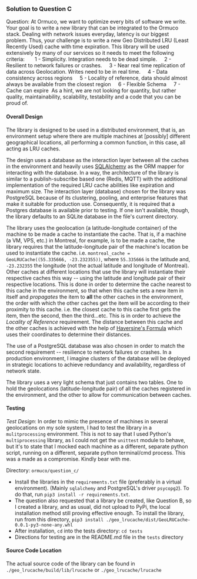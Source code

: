 
### Solution to Question C ###

Question: At Ormuco, we want to optimize every bits of software we write. Your goal is to write a new
          library that can be integrated to the Ormuco stack. Dealing with network issues everyday,
          latency is our biggest problem. Thus, your challenge is to write a new Geo Distributed LRU (Least
          Recently Used) cache with time expiration. This library will be used extensively by many of our
          services so it needs to meet the following criteria:
         
            1 - Simplicity. Integration needs to be dead simple.
            2 - Resilient to network failures or crashes.
            3 - Near real time replication of data across Geolocation. Writes need to be in real time.
            4 - Data consistency across regions
            5 - Locality of reference, data should almost always be available from the closest region
            6 - Flexible Schema
            7 - Cache can expire 
          As a hint, we are not looking for quantity, but rather quality, maintainability, scalability,
          testability and a code that you can be proud of.


#### Overall Design ####
The library is designed to be used in a distributed environment, that is, an environment setup where there are multiple machines at [possibly] different geographical locations, all performing a common function, in this case, all acting as LRU caches.

The design uses a database as the interaction layer between all the caches in the environment and heavily uses [SQLAlchemy](https://www.sqlalchemy.org/) as the ORM mapper for interacting with the database. In a way, the architecture of the library is similar to a publish-subscribe based one (Redis, MQTT) with the additional implementation of the required LRU cache abilities like expiration and maximum size. The interaction layer (database) chosen for the library was PostgreSQL because of its clustering, pooling, and enterprise features that make it suitable for production use. Consequently, it is required that a Postgres database is available prior to testing. If one isn't available, though, the library defaults to an SQLite database in the file's current directory. 

The library uses the geolocation (a latitude-longitude container) of the machine to be made a cache to instantiate the cache. That is, if a machine (a VM, VPS, etc.) in Montreal, for example, is to be made a cache, the library requires that the latitude-longitude pair of the machine's location be used to instantiate the cache. i.e. `montreal_cache = GeoLRUCache((55.335666, -23.232355))`, where `55.335666` is the latitude and, `-23.232355` the longitude (not the actual latitude and longitude of Montreal). Other caches at different locations that use the library will instantiate their respective caches this way -- using the latitude and longitude pair of their respective locations. This is done in order to determine the cache nearest to this cache in the environment, so that when this cache sets a new item in itself and *propagates* the item to __all__ the other caches in the environment, the order with which the other caches get the item will be according to their proximity to this cache. i.e. the closest cache to this cache first gets the item, then the second, then the third...etc. This is in order to achieve the *Locality of Reference* requirement. The distance between this cache and the other caches is achieved with the help of [Haversine's Formula](https://en.wikipedia.org/wiki/Haversine_formula) which uses their coordinates to determine their distances.

The use of a PostgreSQL database was also chosen in order to match the second requirement -- resilience to network failures or crashes. In a production environment, I imagine clusters of the database will be deployed in strategic locations to achieve redundancy and availability, regardless of network state.

The library uses a very light schema that just contains two tables. One to hold the geolocations (latitude-longitude pair) of all the caches registered in the environment, and the other to allow for communication between caches.

#### Testing ####
*Test Design*: In order to mimic the presence of machines in several geolocations on my sole system, I had to test the library in a `mulitprocessing` environment. This is not to say that I used Python's `multiprocessing` library, as I could not get the `unittest` module to behave, but it's to state that I mocked each machine as a different, separate python script, running on a different, separate python terminal/cmd process. This was a made as a compromise. Kindly bear with me.

Directory: `ormuco/question_c/`

- Install the libraries in the `requirements.txt` file (preferably in a virtual environment). (Mainly `sqlalchemy` and PostgreSQL's driver `psycopg2`). To do that, run `pip3 install -r requirements.txt`. 
- The question also requested that a library be created, like Question B, so I created a library, and as usual, did not upload to PyPi, the local installation method still proving effective enough. To install the library, run from this directory, `pip3 install ./geo_lrucache/dist/GeoLRUCache-0.0.1-py3-none-any.whl`
- After installation, `cd` into the tests directory: `cd tests`
- Directions for testing are in the README.md file in the `tests` directory

#### Source Code Location ####
The actual source code of the library can be found in `./geo_lrucache/build/lib/lrucache` or `./geo_lrucache/lrucache`

